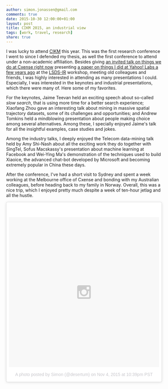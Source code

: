 ```yaml
---
author: simon.jonassen@gmail.com
comments: true
date: 2015-10-30 12:00:00+01:00
layout: post
title: CIKM 2015, an industrial view
tags: [work, travel, research]
share: true
---
```


I was lucky to attend [CIKM](http://www.cikm-2015.org/) this year. This was the first research conference I went to since I defended my thesis, as well the first conference to attend under a non-academic affiliation. Besides giving [an invited talk on things we do at Cxense right now](http://s-j.github.io/cxense-at-lsdsir-2015/) presenting [a paper on things I did at Yahoo! Labs a few years ago](http://dl.acm.org/citation.cfm?doid=2809948.2809951) at the [LSDS-IR](https://twitter.com/lsdsir) workshop, meeting old colleagues and friends, I was highly interested in attending as many presentations I could. Especially, I was interested in the keynotes and industrial presentations, which there were many of. Here some of my favorites.

For the keynotes, Jaime Teevan held an exciting speech about so-called *slow search*, that is using more time for a better search experience; Xiaofang Zhou gave an interesting talk about mining in massive spatial trajectory datasets, some of its challenges and opportunities; and Andrew Tomkins held a mindblowing presentation about people making choice among several alternatives. Among these, I specially enjoyed Jaime's talk for all the insightful examples, case studies and jokes.

Among the industry talks, I deeply enjoyed the Telecom data-mining talk held by Amy Shi-Nash about all the exciting work they do together with SingTel, Sofus Macskassy's presentation about machine learning at Facebook and Wei-Ying Ma's demonstration of the techniques used to build Xiaoice, the advanced chat-bot developed by Microsoft and becoming extremely popular in China these days.

After the conference, I've had a short visit to Sydney and spent a week working at the Melbourne office of Cxense and bonding with my Australian colleagues, before heading back to my family in Norway. Overall, this was a nice trip, which I enjoyed pretty much despite a week of ten-hour jetlag and all the hustle.

<blockquote class="instagram-media" data-instgrm-version="6" style="background:#FFF; border:0; border-radius:3px; box-shadow:0 0 1px 0 rgba(0,0,0,0.5),0 1px 10px 0 rgba(0,0,0,0.15); margin: 1px; max-width:800px; padding:0; width:99.375%; width:-webkit-calc(100% - 2px); width:calc(100% - 2px);"><div style="padding:8px;"> <div style=" background:#F8F8F8; line-height:0; margin-top:40px; padding:50.0% 0; text-align:center; width:100%;"> <div style=" background:url(data:image/png;base64,iVBORw0KGgoAAAANSUhEUgAAACwAAAAsCAMAAAApWqozAAAAGFBMVEUiIiI9PT0eHh4gIB4hIBkcHBwcHBwcHBydr+JQAAAACHRSTlMABA4YHyQsM5jtaMwAAADfSURBVDjL7ZVBEgMhCAQBAf//42xcNbpAqakcM0ftUmFAAIBE81IqBJdS3lS6zs3bIpB9WED3YYXFPmHRfT8sgyrCP1x8uEUxLMzNWElFOYCV6mHWWwMzdPEKHlhLw7NWJqkHc4uIZphavDzA2JPzUDsBZziNae2S6owH8xPmX8G7zzgKEOPUoYHvGz1TBCxMkd3kwNVbU0gKHkx+iZILf77IofhrY1nYFnB/lQPb79drWOyJVa/DAvg9B/rLB4cC+Nqgdz/TvBbBnr6GBReqn/nRmDgaQEej7WhonozjF+Y2I/fZou/qAAAAAElFTkSuQmCC); display:block; height:44px; margin:0 auto -44px; position:relative; top:-22px; width:44px;"></div></div><p style=" color:#c9c8cd; font-family:Arial,sans-serif; font-size:14px; line-height:17px; margin-bottom:0; margin-top:8px; overflow:hidden; padding:8px 0 7px; text-align:center; text-overflow:ellipsis; white-space:nowrap;"><a href="https://www.instagram.com/p/9sYJweMZHc/" style=" color:#c9c8cd; font-family:Arial,sans-serif; font-size:14px; font-style:normal; font-weight:normal; line-height:17px; text-decoration:none;" target="_blank">A photo posted by Simon (@desertum)</a> on <time style=" font-family:Arial,sans-serif; font-size:14px; line-height:17px;" datetime="2015-11-05T06:39:42+00:00">Nov 4, 2015 at 10:39pm PST</time></p></div></blockquote>
<script async defer src="//platform.instagram.com/en_US/embeds.js"></script>
